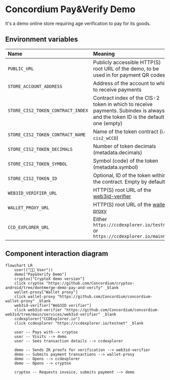 # Concordium Pay&Verify Demo

It's a demo online store requiring age verification to pay for its goods.

## Environment variables

| Name                              | Meaning                                                                                                                          |                                                                          
|:----------------------------------|:---------------------------------------------------------------------------------------------------------------------------------|
| `PUBLIC_URL`                      | Publicly accessible HTTP(S) root URL of the demo, to be used in for payment QR codes                                             |
| `STORE_ACCOUNT_ADDRESS`           | Address of the account to which to receive payments                                                                              |
| `STORE_CIS2_TOKEN_CONTRACT_INDEX` | Contract index of the CIS-2 token in which to receive payments. Subindex is always 0 and the token ID is the default one (empty) |
| `STORE_CIS2_TOKEN_CONTRACT_NAME`  | Name of the token contract (i.e. `cis2_wCCD`)                                                                                    |
| `STORE_CIS2_TOKEN_DECIMALS`       | Number of token decimals (metadata.decimals)                                                                                     |
| `STORE_CIS2_TOKEN_SYMBOL`         | Symbol (code) of the token (metadata.symbol)                                                                                     |
| `STORE_CIS2_TOKEN_ID`             | Optional, ID of the token within the contract. Empty by default                                                                  |
| `WEB3ID_VERIFIER_URL`             | HTTP(S) root URL of the [web3id-verifier](https://github.com/Concordium/concordium-web3id/tree/main/services/web3id-verifier)    |
| `WALLET_PROXY_URL`                | HTTP(S) root URL of the [wallet-proxy](https://github.com/Concordium/concordium-wallet-proxy)                                    |
| `CCD_EXPLORER_URL`                | Either `https://ccdexplorer.io/testnet` or `https://ccdexplorer.io/mainnet`                                                      |

## Component interaction diagram

```mermaid
flowchart LR
    user(("🧑🏻 User"))
    demo["Pay&Verify Demo"]
    cryptox["CryptoX demo version"]
    click cryptox "https://github.com/Concordium/cryptox-android/tree/dontmerge-demo-pay-and-verify" _blank
    wallet-proxy["Wallet proxy"]
    click wallet-proxy "https://github.com/Concordium/concordium-wallet-proxy" _blank
    web3id-verifier["Web3ID verifier"]
    click web3id-verifier "https://github.com/Concordium/concordium-web3id/tree/main/services/web3id-verifier" _blank
    ccdexplorer["CCDExplorer.io"]
    click ccdexplorer "https://ccdexplorer.io/testnet" _blank
    
    user -- Pays with--> cryptox
    user -- Visits --> demo
    user -- Sees transaction details --> ccdexplorer

    demo -- Sends ZK proofs for verification --> web3id-verifier
    demo -- Submits payment transactions --> wallet-proxy
    demo -- Opens --> ccdexplorer
    demo -- Opens --> cryptox
    
    cryptox -- Requests invoice, submits payment --> demo
```
